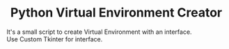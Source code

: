 <h1 align='center'>Python Virtual Environment Creator</a></h1>

It's a small script to create Virtual Environment with an interface.</br>
Use Custom Tkinter for interface.</br>